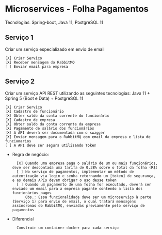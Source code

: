 # Microservices - Folha Pagamentos

Tecnologias: Spring-boot, Java 11, PostgreSQL 11


## Serviço 1

Criar um serviço especializado em envio de email

    [X] Criar Serviço
    [X] Receber mensagem do RabbitMQ
    [ ] Enviar email para empresa

## Serviço 2

Criar um serviço API REST utilizando as seguintes tecnologias: Java 11 + Spring 5 (Boot e Data) + PostgreSQL 11

    [X] Criar Serviço
    [X] Cadastro de funcionário
    [X] Obter saldo da conta corrente do funcionário
    [X] Cadastro de empresa
    [X] Obter saldo da conta corrente da empresa
    [X] Pagamento de salário dos funcionários
    [X] A API deverá ser documentada com o swagger
    [X] Enviar mensagem para o RabbitMQ com email da empresa e lista de funcionarios
    [ ] A API deve ser segura utilizando Token

* Regra de negócio:

        [X] Quando uma empresa paga o salário de um ou mais funcionários, deve ser descontada uma tarifa de 0.38% sobre o total da folha (R$)
        [ ] No serviço de pagamentos, implementar um método de autenticação via login e senha retornando um [token] de segurança, e as demais APIs devem obrigar o uso desse token
        [ ] Quando um pagamento de uma folha for executado, deverá ser enviado um email para a empresa pagante contendo a lista dos funcionários pagos
            Obs.: Essa funcionalidade deve ser um microserviço à parte (Serviço 1) para envio de email, o qual tratará mensagens assíncronas do RabbitMQ, enviadas previamente pelo serviço de pagamentos
            
* Diferencial

        Construir um container docker para cada serviço
        
        
        